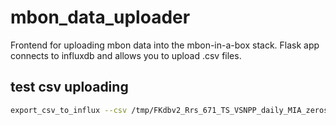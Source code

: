 # mbon_data_uploader
Frontend for uploading mbon data into the mbon-in-a-box stack.
Flask app connects to influxdb and allows you to upload .csv files. 




## test csv uploading
```bash
export_csv_to_influx --csv /tmp/FKdbv2_Rrs_671_TS_VSNPP_daily_MIA_zeros.csv --dbname fwc_coral_disease --measurement demo --field_columns mean,climatology,anomaly --force_insert_even_csv_no_update True --server tylar-pc:8086 --time_column Time
```
